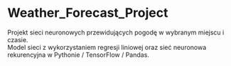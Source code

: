 # Weather_Forecast_Project
Projekt sieci neuronowych przewidujących pogodę w wybranym miejscu i czasie. <br />
Model sieci z wykorzystaniem regresji liniowej oraz sieć neuronowa rekurencyjna w Pythonie / TensorFlow / Pandas.
